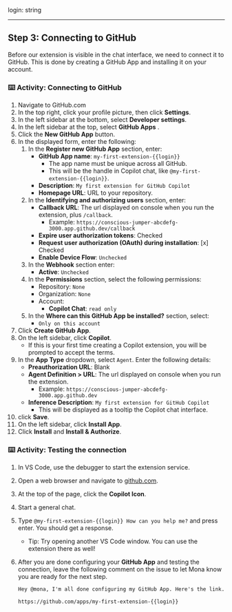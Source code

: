 login: string

---

## Step 3: Connecting to GitHub

Before our extension is visible in the chat interface, we need to connect it to GitHub.
This is done by creating a GitHub App and installing it on your account.

<!-- Insert theory here that supports the course -->

### :keyboard: Activity: Connecting to GitHub

1. Navigate to GitHub.com
1. In the top right, click your profile picture, then click **Settings**.
1. In the left sidebar at the bottom, select **Developer settings**.
1. In the left sidebar at the top, select **GitHub Apps** .
1. Click the **New GitHub App** button.
1. In the displayed form, enter the following:
   1. In the **Register new GitHub App** section, enter:
      - **GitHub App name**: `my-first-extension-{{login}}`
        - The app name must be unique across all GitHub.
        - This will be the handle in Copilot chat, like `@my-first-extension-{{login}}`.
      - **Description**: `My first extension for GitHub Copilot`
      - **Homepage URL**: URL to your repository.
   1. In the **Identifying and authorizing users** section, enter:
      - **Callback URL**: The url displayed on console when you run the extension, plus `/callback`.
        - Example: `https://conscious-jumper-abcdefg-3000.app.github.dev/callback`
      - **Expire user authorization tokens**: Checked
      - **Request user authorization (OAuth) during installation**: [x] Checked
      - **Enable Device Flow**: `Unchecked`
   1. In the **Webhook** section enter:
      - **Active**: `Unchecked`
   1. In the **Permissions** section, select the following permissions:
      - Repository: `None`
      - Organization: `None`
      - Account:
        - **Copilot Chat**: `read only`
   1. In the **Where can this GitHub App be installed?** section, select:
      - `Only on this account`
1. Click **Create GitHub App**.
1. On the left sidebar, click **Copilot**.
   - If this is your first time creating a Copilot extension, you will be prompted to accept the terms.
1. In the **App Type** dropdown, select `Agent`. Enter the following details:
   - **Preauthorization URL**: Blank
   - **Agent Definition > URL**: The url displayed on console when you run the extension.
     - Example: `https://conscious-jumper-abcdefg-3000.app.github.dev`
   - **Inference Description**: `My first extension for GitHub Copilot`
     - This will be displayed as a tooltip the Copilot chat interface.
1. click **Save**.
1. On the left sidebar, click **Install App**.
1. Click **Install** and **Install & Authorize**.

### :keyboard: Activity: Testing the connection

1. In VS Code, use the debugger to start the extension service.
1. Open a web browser and navigate to [github.com](https://github.com).
1. At the top of the page, click the **Copilot Icon**.
1. Start a general chat.
1. Type `@my-first-extension-{{login}} How can you help me?` and press enter. You should get a response.
   - Tip: Try opening another VS Code window. You can use the extension there as well!
1. After you are done configuring your **GitHub App** and testing the connection, leave the following comment on the issue to let Mona know you are ready for the next step.

   ```markdown
   Hey @mona, I'm all done configuring my GitHub App. Here's the link. What's next?

   https://github.com/apps/my-first-extension-{{login}}
   ```

